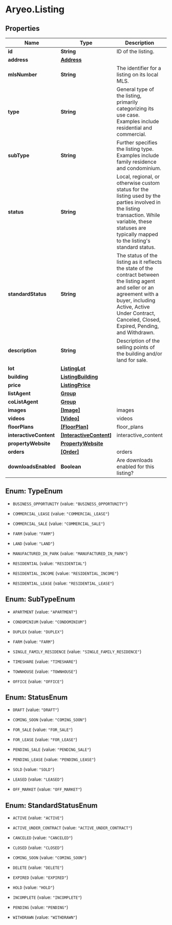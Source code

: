 # Aryeo.Listing

## Properties

Name | Type | Description | Notes
------------ | ------------- | ------------- | -------------
**id** | **String** | ID of the listing. | 
**address** | [**Address**](Address.md) |  | 
**mlsNumber** | **String** | The identifier for a listing on its local MLS.  | [optional] 
**type** | **String** | General type of the listing, primarily categorizing its use case. Examples include residential and commercial.  | [optional] 
**subType** | **String** | Further specifies the listing type. Examples include family residence and condominium. | [optional] 
**status** | **String** | Local, regional, or otherwise custom status for the listing used by the parties involved in the listing transaction. While variable, these statuses are typically mapped to the listing&#39;s standard status. | [optional] 
**standardStatus** | **String** | The status of the listing as it reflects the state of the contract between the listing agent and seller or an agreement with a buyer, including Active, Active Under Contract, Canceled, Closed, Expired, Pending, and Withdrawn. | [optional] 
**description** | **String** | Description of the selling points of the building and/or land for sale.  | [optional] 
**lot** | [**ListingLot**](ListingLot.md) |  | [optional] 
**building** | [**ListingBuilding**](ListingBuilding.md) |  | [optional] 
**price** | [**ListingPrice**](ListingPrice.md) |  | [optional] 
**listAgent** | [**Group**](Group.md) |  | [optional] 
**coListAgent** | [**Group**](Group.md) |  | [optional] 
**images** | [**[Image]**](Image.md) | images | [optional] 
**videos** | [**[Video]**](Video.md) | videos | [optional] 
**floorPlans** | [**[FloorPlan]**](FloorPlan.md) | floor_plans | [optional] 
**interactiveContent** | [**[InteractiveContent]**](InteractiveContent.md) | interactive_content | [optional] 
**propertyWebsite** | [**PropertyWebsite**](PropertyWebsite.md) |  | [optional] 
**orders** | [**[Order]**](Order.md) | orders | [optional] 
**downloadsEnabled** | **Boolean** | Are downloads enabled for this listing? | 



## Enum: TypeEnum


* `BUSINESS_OPPORTUNITY` (value: `"BUSINESS_OPPORTUNITY"`)

* `COMMERCIAL_LEASE` (value: `"COMMERCIAL_LEASE"`)

* `COMMERCIAL_SALE` (value: `"COMMERCIAL_SALE"`)

* `FARM` (value: `"FARM"`)

* `LAND` (value: `"LAND"`)

* `MANUFACTURED_IN_PARK` (value: `"MANUFACTURED_IN_PARK"`)

* `RESIDENTIAL` (value: `"RESIDENTIAL"`)

* `RESIDENTIAL_INCOME` (value: `"RESIDENTIAL_INCOME"`)

* `RESIDENTIAL_LEASE` (value: `"RESIDENTIAL_LEASE"`)





## Enum: SubTypeEnum


* `APARTMENT` (value: `"APARTMENT"`)

* `CONDOMINIUM` (value: `"CONDOMINIUM"`)

* `DUPLEX` (value: `"DUPLEX"`)

* `FARM` (value: `"FARM"`)

* `SINGLE_FAMILY_RESIDENCE` (value: `"SINGLE_FAMILY_RESIDENCE"`)

* `TIMESHARE` (value: `"TIMESHARE"`)

* `TOWNHOUSE` (value: `"TOWNHOUSE"`)

* `OFFICE` (value: `"OFFICE"`)





## Enum: StatusEnum


* `DRAFT` (value: `"DRAFT"`)

* `COMING_SOON` (value: `"COMING_SOON"`)

* `FOR_SALE` (value: `"FOR_SALE"`)

* `FOR_LEASE` (value: `"FOR_LEASE"`)

* `PENDING_SALE` (value: `"PENDING_SALE"`)

* `PENDING_LEASE` (value: `"PENDING_LEASE"`)

* `SOLD` (value: `"SOLD"`)

* `LEASED` (value: `"LEASED"`)

* `OFF_MARKET` (value: `"OFF_MARKET"`)





## Enum: StandardStatusEnum


* `ACTIVE` (value: `"ACTIVE"`)

* `ACTIVE_UNDER_CONTRACT` (value: `"ACTIVE_UNDER_CONTRACT"`)

* `CANCELED` (value: `"CANCELED"`)

* `CLOSED` (value: `"CLOSED"`)

* `COMING_SOON` (value: `"COMING_SOON"`)

* `DELETE` (value: `"DELETE"`)

* `EXPIRED` (value: `"EXPIRED"`)

* `HOLD` (value: `"HOLD"`)

* `INCOMPLETE` (value: `"INCOMPLETE"`)

* `PENDING` (value: `"PENDING"`)

* `WITHDRAWN` (value: `"WITHDRAWN"`)




